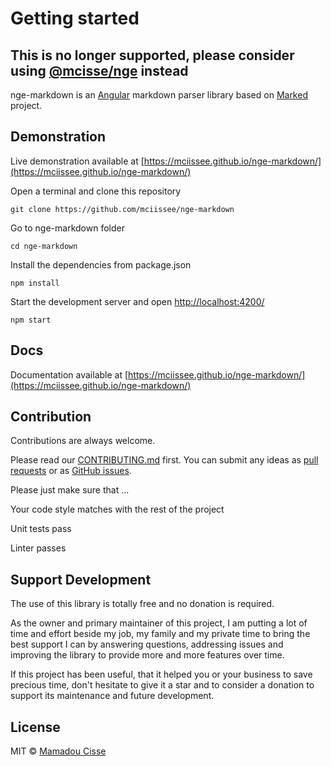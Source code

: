 # Getting started

## **This is no longer supported, please consider using [@mcisse/nge](https://github.com/mciissee/nge) instead**

nge-markdown is an [Angular](https://angular.io) markdown parser library based on [Marked](https://github.com/markedjs/marked) project.

## Demonstration

Live demonstration available at [https://mciissee.github.io/nge-markdown/](https://mciissee.github.io/nge-markdown/)

Open a terminal and clone this repository

```shell
git clone https://github.com/mciissee/nge-markdown
```

Go to nge-markdown folder

```shell
cd nge-markdown
```

Install the dependencies from package.json

```shell
npm install
```

Start the development server and open [http://localhost:4200/](http://localhost:4200/)

```shell
npm start
```

## Docs

Documentation available at [https://mciissee.github.io/nge-markdown/](https://mciissee.github.io/nge-markdown/)

## Contribution

Contributions are always welcome. <br/>

Please read our [CONTRIBUTING.md](https://github.com/mciissee/nge-markdown/blob/master/CONTRIBUTING.md) first. You can submit any ideas as [pull requests](https://github.com/mciissee/nge-markdown/pulls) or as [GitHub issues](https://github.com/mciissee/nge-markdown/issues).

Please just make sure that ...

Your code style matches with the rest of the project

Unit tests pass

Linter passes

## Support Development

The use of this library is totally free and no donation is required.

As the owner and primary maintainer of this project, I am putting a lot of time and effort beside my job, my family and my private time to bring the best support I can by answering questions, addressing issues and improving the library to provide more and more features over time.

If this project has been useful, that it helped you or your business to save precious time, don't hesitate to give it a star and to consider a donation to support its maintenance and future development.

## License

MIT © [Mamadou Cisse](https://github.com/mciissee)
